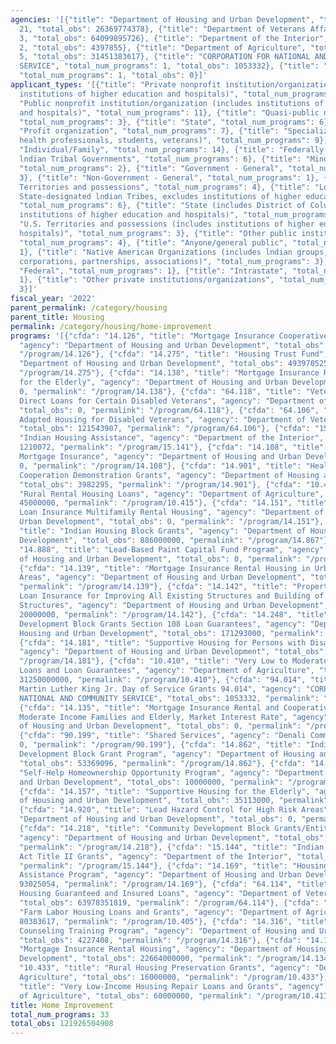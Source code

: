 ```yaml
---
agencies: '[{"title": "Department of Housing and Urban Development", "total_num_programs":
  21, "total_obs": 26369774378}, {"title": "Department of Veterans Affairs", "total_num_programs":
  3, "total_obs": 64099895726}, {"title": "Department of the Interior", "total_num_programs":
  2, "total_obs": 4397855}, {"title": "Department of Agriculture", "total_num_programs":
  5, "total_obs": 31451383617}, {"title": "CORPORATION FOR NATIONAL AND COMMUNITY
  SERVICE", "total_num_programs": 1, "total_obs": 1053332}, {"title": "Denali Commission",
  "total_num_programs": 1, "total_obs": 0}]'
applicant_types: '[{"title": "Private nonprofit institution/organization (includes
  institutions of higher education and hospitals)", "total_num_programs": 14}, {"title":
  "Public nonprofit institution/organization (includes institutions of higher education
  and hospitals)", "total_num_programs": 11}, {"title": "Quasi-public nonprofit institution/organization",
  "total_num_programs": 3}, {"title": "State", "total_num_programs": 6}, {"title":
  "Profit organization", "total_num_programs": 7}, {"title": "Specialized group (e.g.
  health professionals, students, veterans)", "total_num_programs": 9}, {"title":
  "Individual/Family", "total_num_programs": 14}, {"title": "Federally Recognized
  lndian Tribal Governments", "total_num_programs": 6}, {"title": "Minority group",
  "total_num_programs": 2}, {"title": "Government - General", "total_num_programs":
  3}, {"title": "Non-Government - General", "total_num_programs": 1}, {"title": "U.S.
  Territories and possessions", "total_num_programs": 4}, {"title": "Local (includes
  State-designated lndian Tribes, excludes institutions of higher education and hospitals",
  "total_num_programs": 6}, {"title": "State (includes District of Columbia, public
  institutions of higher education and hospitals)", "total_num_programs": 4}, {"title":
  "U.S. Territories and possessions (includes institutions of higher education and
  hospitals)", "total_num_programs": 3}, {"title": "Other public institution/organization",
  "total_num_programs": 4}, {"title": "Anyone/general public", "total_num_programs":
  1}, {"title": "Native American Organizations (includes lndian groups, cooperatives,
  corporations, partnerships, associations)", "total_num_programs": 3}, {"title":
  "Federal", "total_num_programs": 1}, {"title": "Intrastate", "total_num_programs":
  1}, {"title": "Other private institutions/organizations", "total_num_programs":
  3}]'
fiscal_year: '2022'
parent_permalink: /category/housing
parent_title: Housing
permalink: /category/housing/home-improvement
programs: '[{"cfda": "14.126", "title": "Mortgage Insurance Cooperative Projects",
  "agency": "Department of Housing and Urban Development", "total_obs": 0, "permalink":
  "/program/14.126"}, {"cfda": "14.275", "title": "Housing Trust Fund", "agency":
  "Department of Housing and Urban Development", "total_obs": 493970525, "permalink":
  "/program/14.275"}, {"cfda": "14.138", "title": "Mortgage Insurance Rental Housing
  for the Elderly", "agency": "Department of Housing and Urban Development", "total_obs":
  0, "permalink": "/program/14.138"}, {"cfda": "64.118", "title": "Veterans Housing
  Direct Loans for Certain Disabled Veterans", "agency": "Department of Veterans Affairs",
  "total_obs": 0, "permalink": "/program/64.118"}, {"cfda": "64.106", "title": "Specially
  Adapted Housing for Disabled Veterans", "agency": "Department of Veterans Affairs",
  "total_obs": 121543907, "permalink": "/program/64.106"}, {"cfda": "15.141", "title":
  "Indian Housing Assistance", "agency": "Department of the Interior", "total_obs":
  1210072, "permalink": "/program/15.141"}, {"cfda": "14.108", "title": "Rehabilitation
  Mortgage Insurance", "agency": "Department of Housing and Urban Development", "total_obs":
  0, "permalink": "/program/14.108"}, {"cfda": "14.901", "title": "Healthy Homes Weatherization
  Cooperation Demonstration Grants", "agency": "Department of Housing and Urban Development",
  "total_obs": 3982295, "permalink": "/program/14.901"}, {"cfda": "10.415", "title":
  "Rural Rental Housing Loans", "agency": "Department of Agriculture", "total_obs":
  45000000, "permalink": "/program/10.415"}, {"cfda": "14.151", "title": "Supplemental
  Loan Insurance Multifamily Rental Housing", "agency": "Department of Housing and
  Urban Development", "total_obs": 0, "permalink": "/program/14.151"}, {"cfda": "14.867",
  "title": "Indian Housing Block Grants", "agency": "Department of Housing and Urban
  Development", "total_obs": 886000000, "permalink": "/program/14.867"}, {"cfda":
  "14.888", "title": "Lead-Based Paint Capital Fund Program", "agency": "Department
  of Housing and Urban Development", "total_obs": 0, "permalink": "/program/14.888"},
  {"cfda": "14.139", "title": "Mortgage Insurance Rental Housing in Urban Renewal
  Areas", "agency": "Department of Housing and Urban Development", "total_obs": 0,
  "permalink": "/program/14.139"}, {"cfda": "14.142", "title": "Property Improvement
  Loan Insurance for Improving All Existing Structures and Building of New Nonresidential
  Structures", "agency": "Department of Housing and Urban Development", "total_obs":
  20000000, "permalink": "/program/14.142"}, {"cfda": "14.248", "title": "Community
  Development Block Grants Section 108 Loan Guarantees", "agency": "Department of
  Housing and Urban Development", "total_obs": 171293000, "permalink": "/program/14.248"},
  {"cfda": "14.181", "title": "Supportive Housing for Persons with Disabilities",
  "agency": "Department of Housing and Urban Development", "total_obs": 1794000, "permalink":
  "/program/14.181"}, {"cfda": "10.410", "title": "Very Low to Moderate Income Housing
  Loans and Loan Guarantees", "agency": "Department of Agriculture", "total_obs":
  31250000000, "permalink": "/program/10.410"}, {"cfda": "94.014", "title": "AmeriCorps
  Martin Luther King Jr. Day of Service Grants 94.014", "agency": "CORPORATION FOR
  NATIONAL AND COMMUNITY SERVICE", "total_obs": 1053332, "permalink": "/program/94.014"},
  {"cfda": "14.135", "title": "Mortgage Insurance Rental and Cooperative Housing for
  Moderate Income Families and Elderly, Market Interest Rate", "agency": "Department
  of Housing and Urban Development", "total_obs": 0, "permalink": "/program/14.135"},
  {"cfda": "90.199", "title": "Shared Services", "agency": "Denali Commission", "total_obs":
  0, "permalink": "/program/90.199"}, {"cfda": "14.862", "title": "Indian Community
  Development Block Grant Program", "agency": "Department of Housing and Urban Development",
  "total_obs": 53369096, "permalink": "/program/14.862"}, {"cfda": "14.247", "title":
  "Self-Help Homeownership Opportunity Program", "agency": "Department of Housing
  and Urban Development", "total_obs": 10000000, "permalink": "/program/14.247"},
  {"cfda": "14.157", "title": "Supportive Housing for the Elderly", "agency": "Department
  of Housing and Urban Development", "total_obs": 35113000, "permalink": "/program/14.157"},
  {"cfda": "14.920", "title": "Lead Hazard Control for High Risk Areas", "agency":
  "Department of Housing and Urban Development", "total_obs": 0, "permalink": "/program/14.920"},
  {"cfda": "14.218", "title": "Community Development Block Grants/Entitlement Grants",
  "agency": "Department of Housing and Urban Development", "total_obs": 1933000000,
  "permalink": "/program/14.218"}, {"cfda": "15.144", "title": "Indian Child Welfare
  Act Title II Grants", "agency": "Department of the Interior", "total_obs": 3187783,
  "permalink": "/program/15.144"}, {"cfda": "14.169", "title": "Housing Counseling
  Assistance Program", "agency": "Department of Housing and Urban Development", "total_obs":
  93025054, "permalink": "/program/14.169"}, {"cfda": "64.114", "title": "Veterans
  Housing Guaranteed and Insured Loans", "agency": "Department of Veterans Affairs",
  "total_obs": 63978351819, "permalink": "/program/64.114"}, {"cfda": "10.405", "title":
  "Farm Labor Housing Loans and Grants", "agency": "Department of Agriculture", "total_obs":
  80383617, "permalink": "/program/10.405"}, {"cfda": "14.316", "title": "Housing
  Counseling Training Program", "agency": "Department of Housing and Urban Development",
  "total_obs": 4227408, "permalink": "/program/14.316"}, {"cfda": "14.134", "title":
  "Mortgage Insurance Rental Housing", "agency": "Department of Housing and Urban
  Development", "total_obs": 22664000000, "permalink": "/program/14.134"}, {"cfda":
  "10.433", "title": "Rural Housing Preservation Grants", "agency": "Department of
  Agriculture", "total_obs": 16000000, "permalink": "/program/10.433"}, {"cfda": "10.417",
  "title": "Very Low-Income Housing Repair Loans and Grants", "agency": "Department
  of Agriculture", "total_obs": 60000000, "permalink": "/program/10.417"}]'
title: Home Improvement
total_num_programs: 33
total_obs: 121926504908
---
```

